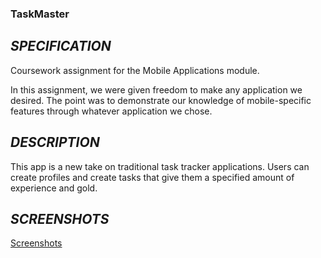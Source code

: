 ### TaskMaster

## ***SPECIFICATION***
Coursework assignment for the Mobile Applications module.

In this assignment, we were given freedom to make any application we desired. The point was to demonstrate our knowledge of mobile-specific features through whatever application we chose.

## ***DESCRIPTION***
This app is a new take on traditional task tracker applications. Users can create profiles and create tasks that give them a specified amount of experience and gold.

## ***SCREENSHOTS***
[Screenshots](https://drive.google.com/drive/folders/1Ayw3OYEpXYgJtN3cbDEINQFeB8VI_FmA?usp=sharing)

